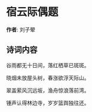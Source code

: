 # 宿云际偶题

**作者**: 刘子翚

## 诗词内容

谷雨都无十日间，落红栖草已斑斑。

晓烟未放屋头树，春涨欲浮天际山。

翠盖萦风沉远坂，渔舟惊浪落前湾。

锺声认得林边寺，岁岁篮舆独往还。

